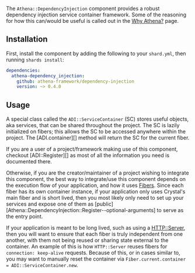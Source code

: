 The `Athena::DependencyInjection` component provides a robust dependency injection service container framework.
Some of the reasoning for how this can/would be useful is called out in the [Why Athena?](/why_athena) page.

## Installation

First, install the component by adding the following to your `shard.yml`, then running `shards install`:

```yaml
dependencies:
  athena-dependency_injection:
    github: athena-framework/dependency-injection
    version: ~> 0.4.0
```

## Usage

A special class called the `ADI::ServiceContainer` (SC) stores useful objects, aka services, that can be shared throughout the project.
The SC is lazily initialized on fibers; this allows the SC to be accessed anywhere within the project.
The [ADI.container][] method will return the SC for the current fiber.

If you are a user of a project/framework making use of this component, checkout [ADI::Register][] as most of all the information you need is documented there.

Otherwise, if you are the creator/maintainer of a project wishing to integrate this component,
the best way to integrate/use this component depends on the execution flow of your application, and how it uses [Fibers](https://crystal-lang.org/api/Fiber.html).
Since each fiber has its own container instance, if your application only uses Crystal's main fiber and is short lived, then you most likely only need to set up your services
and expose one of them as [public][Athena::DependencyInjection::Register--optional-arguments] to serve as the entry point.

If your application is meant to be long lived, such as using a [HTTP::Server](https://crystal-lang.org/api/HTTP/Server.html), then you will want to ensure that each
fiber is truly independent from one another, with them not being reused or sharing state external to the container.
An example of this is how `HTTP::Server` reuses fibers for `connection: keep-alive` requests.
Because of this, or in cases similar to, you may want to manually reset the container via `Fiber.current.container = ADI::ServiceContainer.new`.

